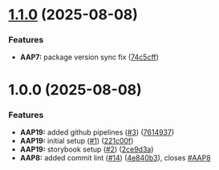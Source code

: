 # [1.1.0](https://github.com/marvin-aroza/quanta-kit-angular/compare/v1.0.0...v1.1.0) (2025-08-08)


### Features

* **AAP7:** package version sync fix ([74c5cff](https://github.com/marvin-aroza/quanta-kit-angular/commit/74c5cff72730a745ecba0002a8526b29382286c3))

# 1.0.0 (2025-08-08)


### Features

* **AAP19:** added github pipelines ([#3](https://github.com/marvin-aroza/quanta-kit-angular/issues/3)) ([7614937](https://github.com/marvin-aroza/quanta-kit-angular/commit/7614937f9e00a29fac0d1315546a203bb7c20007))
* **AAP19:** initial setup ([#1](https://github.com/marvin-aroza/quanta-kit-angular/issues/1)) ([221c00f](https://github.com/marvin-aroza/quanta-kit-angular/commit/221c00fb925708276f649ea3665d5c55f677f361))
* **AAP19:** storybook setup ([#2](https://github.com/marvin-aroza/quanta-kit-angular/issues/2)) ([2ce9d3a](https://github.com/marvin-aroza/quanta-kit-angular/commit/2ce9d3a8cef5871b01b9b7f94802e22600855b5a))
* **AAP8:** added commit lint ([#14](https://github.com/marvin-aroza/quanta-kit-angular/issues/14)) ([4e840b3](https://github.com/marvin-aroza/quanta-kit-angular/commit/4e840b38fd7e1d8c0bbb06c5c72d93653a19e4e6)), closes [#AAP8](https://github.com/marvin-aroza/quanta-kit-angular/issues/AAP8)
